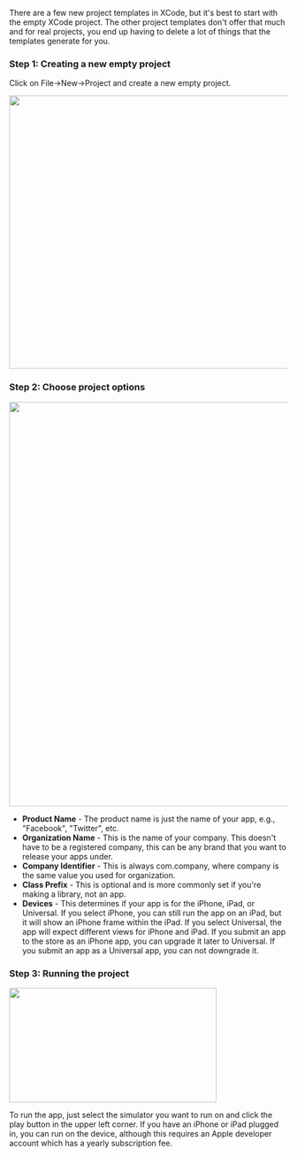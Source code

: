 There are a few new project templates in XCode, but it's best to start with the empty XCode project. The other project templates don't offer that much and for real projects, you end up having to delete a lot of things that the templates generate for you.

### Step 1: Creating a new empty project

Click on File->New->Project and create a new empty project.

<img src="http://i.imgur.com/tyZsMoL.png" width="731" height="494" />

### Step 2: Choose project options

<img src="http://i.imgur.com/lhcLWyY.png" width="731" />

- **Product Name** - The product name is just the name of your app, e.g., "Facebook", "Twitter", etc.
- **Organization Name** - This is the name of your company. This doesn't have to be a registered company, this can be any brand that you want to release your apps under.
- **Company Identifier** - This is always com.company, where company is the same value you used for organization.
- **Class Prefix** - This is optional and is more commonly set if you're making a library, not an app.
- **Devices** - This determines if your app is for the iPhone, iPad, or Universal. If you select iPhone, you can still run the app on an iPad, but it will show an iPhone frame within the iPad. If you select Universal, the app will expect different views for iPhone and iPad. If you submit an app to the store as an iPhone app, you can upgrade it later to Universal. If you submit an app as a Universal app, you can not downgrade it.

### Step 3: Running the project

<img src="http://i.imgur.com/auIzSuH.gif" width="375" height="207" />

To run the app, just select the simulator you want to run on and click the play button in the upper left corner. If you have an iPhone or iPad plugged in, you can run on the device, although this requires an Apple developer account which has a yearly subscription fee.
